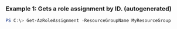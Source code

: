 ### Example 1: Gets a role assignment by ID. (autogenerated)
```powershell
PS C:\> Get-AzRoleAssignment -ResourceGroupName MyResourceGroup
```


